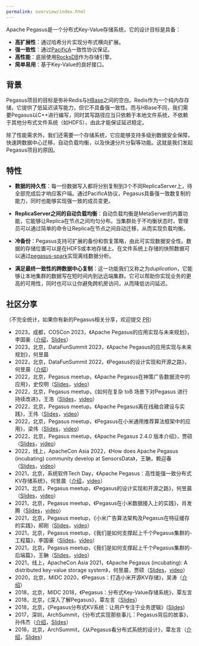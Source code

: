 ```yaml
---
permalink: overview/index.html
---
```


Apache Pegasus是一个分布式Key-Value存储系统，它的设计目标是具备：

- **高扩展性**：通过哈希分片实现分布式横向扩展。
- **强一致性**：通过[PacificA](https://www.microsoft.com/en-us/research/publication/pacifica-replication-in-log-based-distributed-storage-systems/)一致性协议保证。
- **高性能**：底层使用[RocksDB](https://rocksdb.org/)作为存储引擎。
- **简单易用**：基于Key-Value的良好接口。

## 背景

Pegasus项目的目标是弥补Redis与[HBase](https://hbase.apache.org/)之间的空白。Redis作为一个纯内存存储，它提供了低延迟读写能力，但它不具备强一致性。而与HBase不同，我们需要Pegasus以C++进行编写，同时其写路径应当只依赖于本地文件系统，不依赖于其他分布式文件系统（如HDFS），由此才能保证延迟稳定。

除了性能需求外，我们还需要一个存储系统，它应能够支持多级别数据安全保障，快速跨数据中心迁移，自动负载均衡，以及快速分片分裂等功能。这就是我们发起Pegasus项目的原因。

## 特性

- **数据的持久性**：每一份数据写入都将分别复制到3个不同ReplicaServer上，待全部完成后才响应客户端。通过PacificA协议，Pegasus具备强一致数复制的能力，同时也能够实现强一致的成员变更。

- **ReplicaServer之间的自动负载均衡**：自动负载均衡是MetaServer的内置功能，它能够让Replica在节点之间均匀分布。当集群处于不均衡状态时，管理员可以通过简单的命令让Replica在节点之间自动迁移，从而实现负载均衡。

- **冷备份**：Pegasus支持可扩展的备份和恢复策略，由此可实现数据安全性。数据的存储位置可以是在HDFS或本地存储上。在文件系统上存储的快照数据可以通过[pegasus-spark](https://github.com/pegasus-kv/pegasus-spark)实现离线数据分析。

- **满足最终一致性的跨数据中心复制**：这一功能我们又称之为*duplication*，它能够让本地集群的数据写在短时间内到达远端集群。它可以帮助你实现业务的更高的可用性，同时也可以让你避免跨机房访问，从而降低访问延迟。

## 社区分享

（不完全统计，如果你有新的Pegasus相关分享，欢迎提交 [PR](https://github.com/apache/incubator-pegasus-website/pulls)）

  - 2023，成都，COSCon 2023，《Apache Pegasus的应用实现与未来规划》，李国豪（[介绍](https://kaiyuanshe.cn/activity/recVnSz8ru/agenda/recAg8mw7f)，[Slides](https://www.slideshare.net/acelyc1112009/how-does-apache-pegasusused-in-sensorsdata)）
  - 2023，北京，DataFunSummit 2023，《Apache Pegasus的应用实现与未来规划》，何昱晨
  - 2022，北京，DataFunSummit 2022，《Pegasus的设计实现和开源之路》，何昱晨（[介绍](https://mp.weixin.qq.com/s/rLiwNdl2baCw6m1FoQT4jw)）
  - 2022，北京，Pegasus meetup，《Apache Pegasus在神策广告数据流中的应用》，史佼明（[Slides](https://www.slideshare.net/acelyc1112009/how-does-the-apache-pegasus-used-in-advertising-data-stream-in-sensorsdata)，[video](https://www.bilibili.com/video/BV1q84y1h7xG/)）
  - 2022，北京，Pegasus meetup，《如何在复杂 toB 场景下对Pegasus 进行持续改进》，王浩（[Slides](https://www.slideshare.net/acelyc1112009/how-to-continuously-improve-apache-pegasus-in-complex-tob-scenarios)，[video](https://www.bilibili.com/video/BV1M14y1g7yy/)）
  - 2022，北京，Pegasus meetup，《Apache Pegasus离在线融合建设与实践》，王伟（[Slides](https://www.slideshare.net/acelyc1112009/the-construction-and-practice-of-apache-pegasus-in-offline-and-online-scenarios-integration)，[video](https://www.bilibili.com/video/BV1Ux4y137ib/)）
  - 2022，北京，Pegasus meetup，《Pegasus在小米通用推荐算法框架中的应用》，梁伟（[Slides](https://www.slideshare.net/acelyc1112009/how-does-apache-pegasus-used-in-xiaomis-universal-recommendation-algorithm-framework)，[video](https://www.bilibili.com/video/BV16M411b7Pc/)）
  - 2022，北京，Pegasus meetup，《Apache Pegasus 2.4.0 版本介绍》，贾硕（[Slides](https://www.slideshare.net/acelyc1112009/the-introduction-of-apache-pegasus-240)，[video](https://www.bilibili.com/video/BV1C8411N7hp/)）
  - 2022，线上，ApacheCon Asia 2022，《How does Apache Pegasus (incubating) community develop at SensorsData》，王聃，赖迎春（[Slides](https://www.slideshare.net/acelyc1112009/how-does-apache-pegasus-incubating-community-develop-at-sensorsdata)，[video](https://www.bilibili.com/video/BV18v4y1U7RG/)）
  - 2021，北京，系统软件Tech Day，《Apache Pegasus：高性能强一致分布式KV存储系统》，何昱晨（[介绍](https://www.modb.pro/db/168862)，[video](https://www.bilibili.com/video/BV1SP4y1p7cW/)）
  - 2021，北京，Pegasus meetup，《Pegasus的设计实现和开源之路》，何昱晨（[Slides](https://www.slideshare.net/acelyc1112009/the-design-implementation-and-open-source-way-of-apache-pegasus)，[video](https://www.bilibili.com/video/BV1YL411s7dP/)）
  - 2021，北京，Pegasus meetup，《Pegasus在小米数据接入上的实践》，肖发腾（[Slides](https://www.slideshare.net/acelyc1112009/apache-pegasuss-practice-in-data-access-business-of-xiaomi)，[video](https://www.bilibili.com/video/BV1K44y1t76C/)）
  - 2021，北京，Pegasus meetup，《小米广告算法架构及Pegasus在特征缓存的实践》，郝刚（[Slides](https://www.slideshare.net/acelyc1112009/the-advertising-algorithm-architecture-in-xiaomi-and-how-does-pegasus-practice-in-feature-caching)，[video](https://www.bilibili.com/video/BV1JR4y1n77B/)）
  - 2021，北京，Pegasus meetup，《我们是如何支撑起上千个Pegasus集群的-工程篇》，李国豪（[Slides](https://www.slideshare.net/acelyc1112009/the-advertising-algorithm-architecture-in-xiaomi-and-how-does-pegasus-practice-in-feature-caching)，[video](https://www.bilibili.com/video/BV1y44y147U6/)）
  - 2021，北京，Pegasus meetup，《我们是如何支撑起上千个Pegasus集群的-后端篇》，王聃（[Slides](https://www.slideshare.net/acelyc1112009/how-do-we-manage-more-than-one-thousand-of-pegasus-clusters-backend-part)，[video](https://www.bilibili.com/video/BV1Lv411G7aW/)）
  - 2021，线上，ApacheCon Asia 2021，《Apache Pegasus (incubating): A distributed key-value storage system》，何昱晨，贾硕（[Slides](https://www.slideshare.net/acelyc1112009/apache-pegasus-incubating-a-distributed-keyvalue-storage-system)，[video](https://www.bilibili.com/video/BV1b3411z7rR/)）
  - 2020，北京，MIDC 2020，《Pegasus：打造小米开源KV存储》，吴涛（[介绍](https://zhuanlan.zhihu.com/p/281519769)）
  - 2018，北京，MIDC 2018，《Pegasus：分布式Key-Value存储系统》，覃左言
  - 2018，北京，《深入了解Pegasus》，覃左言（[Slides](https://www.slideshare.net/ssuser0a3cdd/pegasus-in-depth)）
  - 2018，北京，《Pegasus分布式KV系统：让用户专注于业务逻辑》([Slides](https://www.slideshare.net/ssuser0a3cdd/pegasus-kv-storage-let-the-users-focus-on-their-work-201807))
  - 2017，深圳，ArchSummit，《分布式实现那些事儿：Pegasus背后的故事》，孙伟杰（[介绍](https://sz2017.archsummit.com/presentation/969)，[Slides](https://www.slideshare.net/ssuser0a3cdd/behind-pegasus-what-matters-in-a-distributed-system-arch-summit-shenzhen2017)）
  - 2016，北京，ArchSummit，《从Pegasus看分布式系统的设计》，覃左言（[介绍](http://bj2016.archsummit.com/presentation/3023)，[Slides](https://www.slideshare.net/ssuser0a3cdd/pegasus-designing-a-distributed-key-value-system-arch-summit-beijing2016)）
